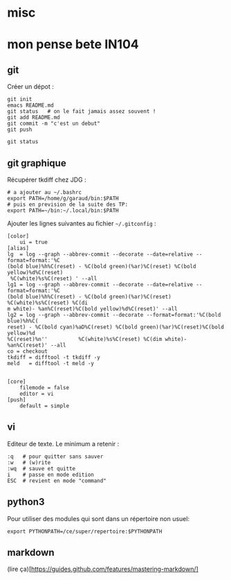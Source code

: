 # misc

# mon pense bete IN104

## git

Créer un dépot :

    git init
    emacs README.md
    git status   # on le fait jamais assez souvent !
    git add README.md
    git commit -m "c'est un debut"
    git push

    git status


## git graphique

Récupérer tkdiff chez JDG :

    # a ajouter au ~/.bashrc
    export PATH=/home/g/garaud/bin:$PATH
    # puis en prevision de la suite des TP:
    export PATH=~/bin:~/.local/bin:$PATH

Ajouter les lignes suivantes au fichier `~/.gitconfig` :

```
[color]
	ui = true
[alias]
lg  = log --graph --abbrev-commit --decorate --date=relative --format=format:'%C
(bold blue)%h%C(reset) - %C(bold green)(%ar)%C(reset) %C(bold yellow)%d%C(reset)
 %C(white)%s%C(reset) ' --all
lg1 = log --graph --abbrev-commit --decorate --date=relative --format=format:'%C
(bold blue)%h%C(reset) - %C(bold green)(%ar)%C(reset) %C(white)%s%C(reset) %C(di
m white)- %an%C(reset)%C(bold yellow)%d%C(reset)' --all
lg2 = log --graph --abbrev-commit --decorate --format=format:'%C(bold blue)%h%C(
reset) - %C(bold cyan)%aD%C(reset) %C(bold green)(%ar)%C(reset)%C(bold yellow)%d
%C(reset)%n''          %C(white)%s%C(reset) %C(dim white)- %an%C(reset)' --all
co = checkout
tkdiff = difftool -t tkdiff -y
meld   = difftool -t meld -y


[core]
    filemode = false
    editor = vi
[push]
	default = simple
```


## vi

Editeur de texte.
Le minimum a retenir :

    :q   # pour quitter sans sauver
    :w   # (w)rite
    :wq  # sauve et quitte
    i    # passe en mode edition
    ESC  # revient en mode "command"



## python3

Pour utiliser des modules qui sont dans un répertoire non usuel:

    export PYTHONPATH=/ce/super/repertoire:$PYTHONPATH


## markdown

(lire ça)[https://guides.github.com/features/mastering-markdown/]

